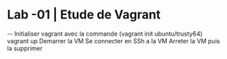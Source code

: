 # Lab -01 | Etude de Vagrant

--
Initialiser  vagrant avec la commande (vagrant init ubuntu/trusty64)
vagrant up
Demarrer la VM
Se connecter en SSh a la VM
Arreter la VM puis la supprimer
